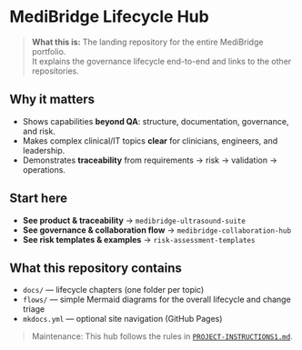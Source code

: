 # MediBridge Lifecycle Hub

> **What this is:** The landing repository for the entire MediBridge portfolio.  
> It explains the governance lifecycle end-to-end and links to the other repositories.

## Why it matters
- Shows capabilities **beyond QA**: structure, documentation, governance, and risk.  
- Makes complex clinical/IT topics **clear** for clinicians, engineers, and leadership.  
- Demonstrates **traceability** from requirements → risk → validation → operations.

## Start here
- **See product & traceability** → `medibridge-ultrasound-suite`
- **See governance & collaboration flow** → `medibridge-collaboration-hub`
- **See risk templates & examples** → `risk-assessment-templates`

## What this repository contains
- `docs/` — lifecycle chapters (one folder per topic)
- `flows/` — simple Mermaid diagrams for the overall lifecycle and change triage
- `mkdocs.yml` — optional site navigation (GitHub Pages)

> Maintenance: This hub follows the rules in [`PROJECT-INSTRUCTIONS1.md`](./PROJECT-INSTRUCTIONS1.md).
